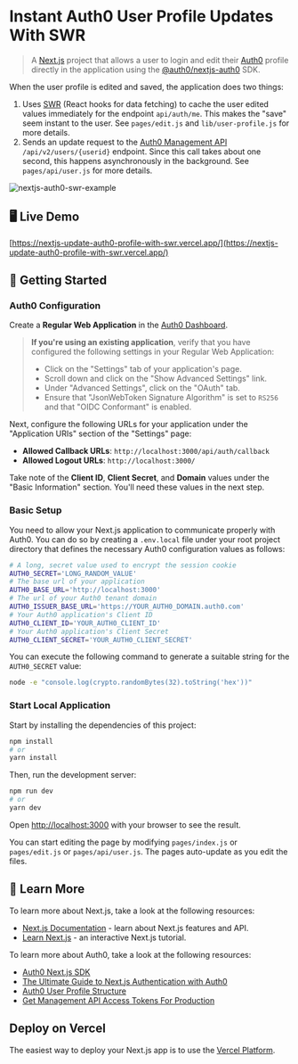 # Instant Auth0 User Profile Updates With SWR

> A [Next.js](https://nextjs.org/) project that allows a user to login and edit their [Auth0](https://auth0.com/) profile directly in the application using the [@auth0/nextjs-auth0](https://github.com/auth0/nextjs-auth0) SDK. 

When the user profile is edited and saved, the application does two things:
1. Uses [SWR](https://swr.vercel.app/) (React hooks for data fetching) to cache the user edited values immediately for the endpoint `api/auth/me`. This makes the  "save" seem instant to the user. See `pages/edit.js` and `lib/user-profile.js` for more details.
2. Sends an update request to the [Auth0 Management API](https://auth0.com/docs/api/management/v2) `/api/v2/users/{userid}` endpoint. Since this call takes about one second, this happens asynchronously in the background. See `pages/api/user.js` for more details.

![nextjs-auth0-swr-example](https://user-images.githubusercontent.com/67964959/145280665-c775c13b-60e9-427a-b73e-79bbfbcf372b.gif)

## 🖥️ Live Demo

[https://nextjs-update-auth0-profile-with-swr.vercel.app/](https://nextjs-update-auth0-profile-with-swr.vercel.app/)

## 🚀 Getting Started

### Auth0 Configuration

Create a **Regular Web Application** in the [Auth0 Dashboard](https://manage.auth0.com/#/applications).

> **If you're using an existing application**, verify that you have configured the following settings in your Regular Web Application:
>
> - Click on the "Settings" tab of your application's page.
> - Scroll down and click on the "Show Advanced Settings" link.
> - Under "Advanced Settings", click on the "OAuth" tab.
> - Ensure that "JsonWebToken Signature Algorithm" is set to `RS256` and that "OIDC Conformant" is enabled.

Next, configure the following URLs for your application under the "Application URIs" section of the "Settings" page:

- **Allowed Callback URLs**: `http://localhost:3000/api/auth/callback`
- **Allowed Logout URLs**: `http://localhost:3000/`

Take note of the **Client ID**, **Client Secret**, and **Domain** values under the "Basic Information" section. You'll need these values in the next step.

### Basic Setup

You need to allow your Next.js application to communicate properly with Auth0. You can do so by creating a `.env.local` file under your root project directory that defines the necessary Auth0 configuration values as follows:

```bash
# A long, secret value used to encrypt the session cookie
AUTH0_SECRET='LONG_RANDOM_VALUE'
# The base url of your application
AUTH0_BASE_URL='http://localhost:3000'
# The url of your Auth0 tenant domain
AUTH0_ISSUER_BASE_URL='https://YOUR_AUTH0_DOMAIN.auth0.com'
# Your Auth0 application's Client ID
AUTH0_CLIENT_ID='YOUR_AUTH0_CLIENT_ID'
# Your Auth0 application's Client Secret
AUTH0_CLIENT_SECRET='YOUR_AUTH0_CLIENT_SECRET'
```

You can execute the following command to generate a suitable string for the `AUTH0_SECRET` value:

```bash
node -e "console.log(crypto.randomBytes(32).toString('hex'))"
```
### Start Local Application 

Start by installing the dependencies of this project:

```bash
npm install
# or 
yarn install
```

Then, run the development server:

```bash
npm run dev
# or
yarn dev
```

Open [http://localhost:3000](http://localhost:3000) with your browser to see the result.

You can start editing the page by modifying `pages/index.js` or `pages/edit.js` or `pages/api/user.js`. The pages auto-update as you edit the files.

## 🔎 Learn More

To learn more about Next.js, take a look at the following resources:

- [Next.js Documentation](https://nextjs.org/docs) - learn about Next.js features and API.
- [Learn Next.js](https://nextjs.org/learn) - an interactive Next.js tutorial.

To learn more about Auth0, take a look at the following resources:

- [Auth0 Next.js SDK](https://github.com/auth0/nextjs-auth0)
- [The Ultimate Guide to Next.js Authentication with Auth0](https://auth0.com/blog/ultimate-guide-nextjs-authentication-auth0/)
- [Auth0 User Profile Structure](https://auth0.com/docs/users/user-profiles/user-profile-structure)
- [Get Management API Access Tokens For Production](https://auth0.com/docs/security/tokens/access-tokens/get-management-api-access-tokens-for-production)

## Deploy on Vercel

The easiest way to deploy your Next.js app is to use the [Vercel Platform](https://vercel.com/new).
